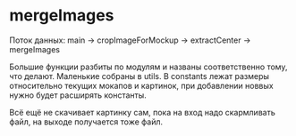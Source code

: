 # mergeImages

Поток данных: main -> cropImageForMockup -> extractCenter -> mergeImages

Большие функции разбиты по модулям и названы соответственно тому, что делают. Маленькие собраны в utils. В constants лежат размеры относительно текущих мокапов и картинок, при добавлении новвых нужно будет расширять константы.

Всё ещё не скачивает картинку сам, пока на вход надо скармливать файл, на выходе получается тоже файл.
